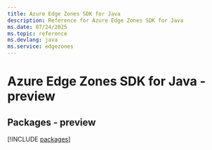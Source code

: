 ```yaml
---
title: Azure Edge Zones SDK for Java
description: Reference for Azure Edge Zones SDK for Java
ms.date: 07/24/2025
ms.topic: reference
ms.devlang: java
ms.service: edgezones
---
```

# Azure Edge Zones SDK for Java - preview
## Packages - preview
[!INCLUDE [packages](edge-zones-index.md)]